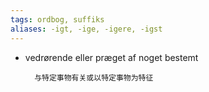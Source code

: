 ```yaml
---
tags: ordbog, suffiks
aliases: -igt, -ige, -igere, -igst
---
```


- vedrørende eller præget af noget bestemt

		与特定事物有关或以特定事物为特征